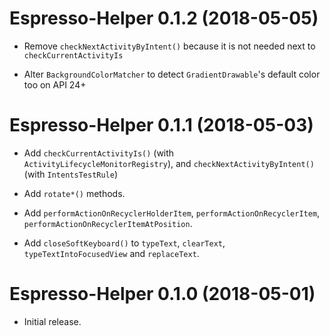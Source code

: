 # Espresso-Helper 0.1.2 (2018-05-05)

- Remove `checkNextActivityByIntent()` because it is not needed next to `checkCurrentActivityIs`

- Alter `BackgroundColorMatcher` to detect `GradientDrawable`'s default color too on API 24+

# Espresso-Helper 0.1.1 (2018-05-03)

- Add `checkCurrentActivityIs()` (with `ActivityLifecycleMonitorRegistry`), and `checkNextActivityByIntent()` (with `IntentsTestRule`)

- Add `rotate*()` methods.

- Add `performActionOnRecyclerHolderItem`, `performActionOnRecyclerItem`, `performActionOnRecyclerItemAtPosition`.

- Add `closeSoftKeyboard()` to `typeText`, `clearText`, `typeTextIntoFocusedView` and `replaceText`.

# Espresso-Helper 0.1.0 (2018-05-01)

- Initial release.